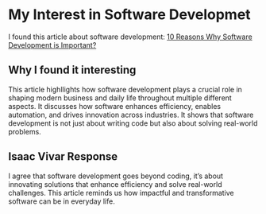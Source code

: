# My Interest in Software Developmet

I found this article about software development:
[10 Reasons Why Software Development is Important?](https://www.geeksforgeeks.org/10-reasons-why-software-development-is-important/) 


## Why I found it interesting

This article highllights how software development plays a crucial role in shaping modern business and daily life throughout multiple different aspects. It discusses how software enhances efficiency, enables automation, and drives innovation across industries. It shows that software development is not just about writing code but also about solving real-world problems.

## Isaac Vivar Response

I agree that software development goes beyond coding, it’s about innovating solutions that enhance efficiency and solve real-world challenges. This article reminds us how impactful and transformative software can be in everyday life.